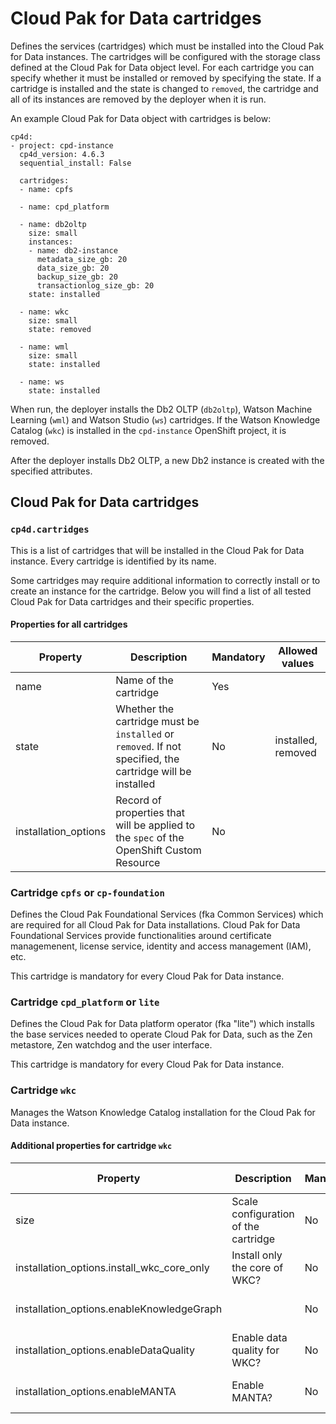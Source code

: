 # Cloud Pak for Data cartridges

Defines the services (cartridges) which must be installed into the Cloud Pak for Data instances. The cartridges will be configured with the storage class defined at the Cloud Pak for Data object level. For each cartridge you can specify whether it must be installed or removed by specifying the state. If a cartridge is installed and the state is changed to `removed`, the cartridge and all of its instances are removed by the deployer when it is run.

An example Cloud Pak for Data object with cartridges is below:
```
cp4d:
- project: cpd-instance
  cp4d_version: 4.6.3
  sequential_install: False

  cartridges:
  - name: cpfs

  - name: cpd_platform

  - name: db2oltp
    size: small
    instances:
    - name: db2-instance
      metadata_size_gb: 20
      data_size_gb: 20
      backup_size_gb: 20
      transactionlog_size_gb: 20
    state: installed

  - name: wkc
    size: small
    state: removed

  - name: wml
    size: small
    state: installed

  - name: ws
    state: installed
```

When run, the deployer installs the Db2 OLTP (`db2oltp`), Watson Machine Learning (`wml`) and Watson Studio (`ws`) cartridges. If the Watson Knowledge Catalog (`wkc`) is installed in the `cpd-instance` OpenShift project, it is removed.

After the deployer installs Db2 OLTP, a new Db2 instance is created with the specified attributes.

## Cloud Pak for Data cartridges

### `cp4d.cartridges`
This is a list of cartridges that will be installed in the Cloud Pak for Data instance. Every cartridge is identified by its name.

Some cartridges may require additional information to correctly install or to create an instance for the cartridge. Below you will find a list of all tested Cloud Pak for Data cartridges and their specific properties.

#### Properties for all cartridges
| Property | Description                                                          | Mandatory | Allowed values |
| -------- | -------------------------------------------------------------------- | --------- | -------------- |
| name     | Name of the cartridge                                         | Yes | |
| state     | Whether the cartridge must be `installed` or `removed`. If not specified, the cartridge will be installed | No | installed, removed |
| installation_options | Record of properties that will be applied to the `spec` of the OpenShift Custom Resource | No | |

### Cartridge `cpfs` or `cp-foundation`
Defines the Cloud Pak Foundational Services (fka Common Services) which are required for all Cloud Pak for Data installations. Cloud Pak for Data Foundational Services provide functionalities around certificate managemenent, license service, identity and access management (IAM), etc.

This cartridge is mandatory for every Cloud Pak for Data instance.

### Cartridge `cpd_platform` or `lite`
Defines the Cloud Pak for Data platform operator (fka "lite") which installs the base services needed to operate Cloud Pak for Data, such as the Zen metastore, Zen watchdog and the user interface.

This cartridge is mandatory for every Cloud Pak for Data instance.

### Cartridge `wkc`
Manages the Watson Knowledge Catalog installation for the Cloud Pak for Data instance.

#### Additional properties for cartridge `wkc`
| Property | Description                                                          | Mandatory | Allowed values |
| -------- | -------------------------------------------------------------------- | --------- | -------------- |
| size     | Scale configuration of the cartridge                                 | No        | small (default), medium, large |
| installation_options.install_wkc_core_only | Install only the core of WKC?      | No | True, False (default) |
| installation_options.enableKnowledgeGraph  |  | No | True, False (default) |
| installation_options.enableDataQuality     | Enable data quality for WKC?       | No | True, False (default) |
| installation_options.enableMANTA           | Enable MANTA?                      | No | True, False (default) |
